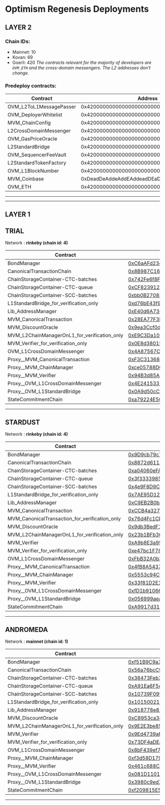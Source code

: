 # Optimism Regenesis Deployments
## LAYER 2

### Chain IDs:
- Mainnet: 10
- Kovan: 69
- Goerli: 420
*The contracts relevant for the majority of developers are `OVM_ETH` and the cross-domain messengers. The L2 addresses don't change.*

### Predeploy contracts:
|Contract|Address|
|--|--|
|OVM_L2ToL1MessagePasser|0x4200000000000000000000000000000000000000|
|OVM_DeployerWhitelist|0x4200000000000000000000000000000000000002|
|MVM_ChainConfig|0x4200000000000000000000000000000000000005|
|L2CrossDomainMessenger|0x4200000000000000000000000000000000000007|
|OVM_GasPriceOracle|0x420000000000000000000000000000000000000F|
|L2StandardBridge|0x4200000000000000000000000000000000000010|
|OVM_SequencerFeeVault|0x4200000000000000000000000000000000000011|
|L2StandardTokenFactory|0x4200000000000000000000000000000000000012|
|OVM_L1BlockNumber|0x4200000000000000000000000000000000000013|
|MVM_Coinbase|0xDeadDeAddeAddEAddeadDEaDDEAdDeaDDeAD0000|
|OVM_ETH|0x420000000000000000000000000000000000000A|

---
---

## LAYER 1

## TRIAL

Network : __rinkeby (chain id: 4)__

|Contract|Address|
|--|--|
|BondManager|[0xC6aAFd23435EC9FF4061d198786D3A3B2a983bae](https://rinkeby.etherscan.io/address/0xC6aAFd23435EC9FF4061d198786D3A3B2a983bae)|
|CanonicalTransactionChain|[0x8B987C16815c7f446526dFa00E40A718dC975c39](https://rinkeby.etherscan.io/address/0x8B987C16815c7f446526dFa00E40A718dC975c39)|
|ChainStorageContainer-CTC-batches|[0x742Fe6f8F601149958605fcBCeb7163174D7a12b](https://rinkeby.etherscan.io/address/0x742Fe6f8F601149958605fcBCeb7163174D7a12b)|
|ChainStorageContainer-CTC-queue|[0xCF823912Af4ab34FbD0865698E0092d1ff91bD76](https://rinkeby.etherscan.io/address/0xCF823912Af4ab34FbD0865698E0092d1ff91bD76)|
|ChainStorageContainer-SCC-batches|[0xbb0B27085F9021B9fe2091F46C09CF50f40e2e1A](https://rinkeby.etherscan.io/address/0xbb0B27085F9021B9fe2091F46C09CF50f40e2e1A)|
|L1StandardBridge_for_verification_only|[0xd76bE43f9AB76803bd116Fa2e80E200E8AD7efAB](https://rinkeby.etherscan.io/address/0xd76bE43f9AB76803bd116Fa2e80E200E8AD7efAB)|
|Lib_AddressManager|[0xE40d6A7302Aa8734511c5537da13e2d62909dbF9](https://rinkeby.etherscan.io/address/0xE40d6A7302Aa8734511c5537da13e2d62909dbF9)|
|MVM_CanonicalTransaction|[0x28EA77F3bEcfc089EFA2c3eD36c4b499a6580e80](https://rinkeby.etherscan.io/address/0x28EA77F3bEcfc089EFA2c3eD36c4b499a6580e80)|
|MVM_DiscountOracle|[0x9ea3Ccf0d51Ca001B9A32A30b5C1a3B344D5d65A](https://rinkeby.etherscan.io/address/0x9ea3Ccf0d51Ca001B9A32A30b5C1a3B344D5d65A)|
|MVM_L2ChainManagerOnL1_for_verification_only|[0xE9C3Da1094A63D54a116Fb9C5D8621f6A6074b80](https://rinkeby.etherscan.io/address/0xE9C3Da1094A63D54a116Fb9C5D8621f6A6074b80)|
|MVM_Verifier_for_verification_only|[0x0E8d38015e4d20Ba7755dd67B0890131A96B8561](https://rinkeby.etherscan.io/address/0x0E8d38015e4d20Ba7755dd67B0890131A96B8561)|
|OVM_L1CrossDomainMessenger|[0x4A87567C0b8B88bA3753AAB285fbC3EedBF27303](https://rinkeby.etherscan.io/address/0x4A87567C0b8B88bA3753AAB285fbC3EedBF27303)|
|Proxy__MVM_CanonicalTransaction|[0xF3C31368e9909215065677F7EC6D5B4C4B0E62E3](https://rinkeby.etherscan.io/address/0xF3C31368e9909215065677F7EC6D5B4C4B0E62E3)|
|Proxy__MVM_ChainManager|[0xce05788D0C85121bbAb1bEb0A2b31EE5f4A90658](https://rinkeby.etherscan.io/address/0xce05788D0C85121bbAb1bEb0A2b31EE5f4A90658)|
|Proxy__MVM_Verifier|[0x94B3d85A89151bd5BB8329A35567E641C90C2b13](https://rinkeby.etherscan.io/address/0x94B3d85A89151bd5BB8329A35567E641C90C2b13)|
|Proxy__OVM_L1CrossDomainMessenger|[0x4E2415337B9d1C2847a17E1dF4A90304885049e4](https://rinkeby.etherscan.io/address/0x4E2415337B9d1C2847a17E1dF4A90304885049e4)|
|Proxy__OVM_L1StandardBridge|[0x0A9d50cCfB57d4B66E088Af5Cb4Abe5035058EC8](https://rinkeby.etherscan.io/address/0x0A9d50cCfB57d4B66E088Af5Cb4Abe5035058EC8)|
|StateCommitmentChain|[0xa79224E5Cd7880e4329A17c479EFEa96334359eF](https://rinkeby.etherscan.io/address/0xa79224E5Cd7880e4329A17c479EFEa96334359eF)|
<!--
Implementation addresses. DO NOT use these addresses directly.
Use their proxied counterparts seen above.

-->
---
## STARDUST

Network : __rinkeby (chain id: 4)__

|Contract|Address|
|--|--|
|BondManager|[0x9D9cb79c7741adD5A468FEaA7d8c9F21A9D16873](https://rinkeby.etherscan.io/address/0x9D9cb79c7741adD5A468FEaA7d8c9F21A9D16873)|
|CanonicalTransactionChain|[0x8872d61135E71745Da6Ddda1F98d4b79E599E889](https://rinkeby.etherscan.io/address/0x8872d61135E71745Da6Ddda1F98d4b79E599E889)|
|ChainStorageContainer-CTC-batches|[0xa04060eFAFE3c63De460E53151c0206A886576a0](https://rinkeby.etherscan.io/address/0xa04060eFAFE3c63De460E53151c0206A886576a0)|
|ChainStorageContainer-CTC-queue|[0x3f33339857C795a50E7F741C3df4C2abb9d97383](https://rinkeby.etherscan.io/address/0x3f33339857C795a50E7F741C3df4C2abb9d97383)|
|ChainStorageContainer-SCC-batches|[0x4e9F8D9CDE0f19490b7e6Cc04CE20F9612262C72](https://rinkeby.etherscan.io/address/0x4e9F8D9CDE0f19490b7e6Cc04CE20F9612262C72)|
|L1StandardBridge_for_verification_only|[0x7AE95D1241d7B27312baA8245dfAC80B08E2e68a](https://rinkeby.etherscan.io/address/0x7AE95D1241d7B27312baA8245dfAC80B08E2e68a)|
|Lib_AddressManager|[0xC9EB2B0bD7dbA69bb72886E9cF5da34d1Ca88C38](https://rinkeby.etherscan.io/address/0xC9EB2B0bD7dbA69bb72886E9cF5da34d1Ca88C38)|
|MVM_CanonicalTransaction|[0xCCB4a3279310Ed85A3ff1Ef84DE1a9d91fAF56e0](https://rinkeby.etherscan.io/address/0xCCB4a3279310Ed85A3ff1Ef84DE1a9d91fAF56e0)|
|MVM_CanonicalTransaction_for_verification_only|[0x76d4Fc1CB6D554ff9A065914A22C46df0ffB8A6D](https://rinkeby.etherscan.io/address/0x76d4Fc1CB6D554ff9A065914A22C46df0ffB8A6D)|
|MVM_DiscountOracle|[0x9db3BedF13fa81a887DA2010470E4A5E49523239](https://rinkeby.etherscan.io/address/0x9db3BedF13fa81a887DA2010470E4A5E49523239)|
|MVM_L2ChainManagerOnL1_for_verification_only|[0x23b1BFb369667cc0bDa7B1da628268d3531d1D38](https://rinkeby.etherscan.io/address/0x23b1BFb369667cc0bDa7B1da628268d3531d1D38)|
|MVM_Verifier|[0xA9b8E3a95e0E22352747Ab5395Ec535Cd113016a](https://rinkeby.etherscan.io/address/0xA9b8E3a95e0E22352747Ab5395Ec535Cd113016a)|
|MVM_Verifier_for_verification_only|[0xe47bc1F78BFF44b144b4830f0651908012d1E99d](https://rinkeby.etherscan.io/address/0xe47bc1F78BFF44b144b4830f0651908012d1E99d)|
|OVM_L1CrossDomainMessenger|[0xFbB32A0b32FE568B5e11829C83c4f20397c6f740](https://rinkeby.etherscan.io/address/0xFbB32A0b32FE568B5e11829C83c4f20397c6f740)|
|Proxy__MVM_CanonicalTransaction|[0x4fB8A54377d5c2D24a61Fb51D78cceC0B3221412](https://rinkeby.etherscan.io/address/0x4fB8A54377d5c2D24a61Fb51D78cceC0B3221412)|
|Proxy__MVM_ChainManager|[0x5553c94Cf01e1e631F9F92F26Afb1383F17a8D30](https://rinkeby.etherscan.io/address/0x5553c94Cf01e1e631F9F92F26Afb1383F17a8D30)|
|Proxy__MVM_Verifier|[0x33f81D2E1E1203A3186BE79022CC36C5b929E9f9](https://rinkeby.etherscan.io/address/0x33f81D2E1E1203A3186BE79022CC36C5b929E9f9)|
|Proxy__OVM_L1CrossDomainMessenger|[0xfD1b91066D27345023eBE2FE0D4C59d78c46129f](https://rinkeby.etherscan.io/address/0xfD1b91066D27345023eBE2FE0D4C59d78c46129f)|
|Proxy__OVM_L1StandardBridge|[0x056999aea33e5A6e51b5cF24a0684d565dF741EF](https://rinkeby.etherscan.io/address/0x056999aea33e5A6e51b5cF24a0684d565dF741EF)|
|StateCommitmentChain|[0xA9917d31D30048Dcf257639FE777F6606A100F89](https://rinkeby.etherscan.io/address/0xA9917d31D30048Dcf257639FE777F6606A100F89)|
<!--
Implementation addresses. DO NOT use these addresses directly.
Use their proxied counterparts seen above.

-->
---
## ANDROMEDA

Network : __mainnet (chain id: 1)__

|Contract|Address|
|--|--|
|BondManager|[0xf51B9C9a1c12e7E48BEC15DC358D0C1f0d7Eb3be](https://etherscan.io/address/0xf51B9C9a1c12e7E48BEC15DC358D0C1f0d7Eb3be)|
|CanonicalTransactionChain|[0x56a76bcC92361f6DF8D75476feD8843EdC70e1C9](https://etherscan.io/address/0x56a76bcC92361f6DF8D75476feD8843EdC70e1C9)|
|ChainStorageContainer-CTC-batches|[0x38473Feb3A6366757A249dB2cA4fBB2C663416B7](https://etherscan.io/address/0x38473Feb3A6366757A249dB2cA4fBB2C663416B7)|
|ChainStorageContainer-CTC-queue|[0xA91Ea6F5d1EDA8e6686639d6C88b309cF35D2E57](https://etherscan.io/address/0xA91Ea6F5d1EDA8e6686639d6C88b309cF35D2E57)|
|ChainStorageContainer-SCC-batches|[0x10739F09f6e62689c0aA8A1878816de9e166d6f9](https://etherscan.io/address/0x10739F09f6e62689c0aA8A1878816de9e166d6f9)|
|L1StandardBridge_for_verification_only|[0x101500214981e7A5Ad2334D8404eaF365C2c3113](https://etherscan.io/address/0x101500214981e7A5Ad2334D8404eaF365C2c3113)|
|Lib_AddressManager|[0x918778e825747a892b17C66fe7D24C618262867d](https://etherscan.io/address/0x918778e825747a892b17C66fe7D24C618262867d)|
|MVM_DiscountOracle|[0xC8953ca384b4AdC8B1b11B030Afe2F05471664b0](https://etherscan.io/address/0xC8953ca384b4AdC8B1b11B030Afe2F05471664b0)|
|MVM_L2ChainManagerOnL1_for_verification_only|[0x9E2E3be85df5Ca63DE7674BA64ffD564075f3B48](https://etherscan.io/address/0x9E2E3be85df5Ca63DE7674BA64ffD564075f3B48)|
|MVM_Verifier|[0x9Ed4739afd706122591E75F215208ecF522C0Fd3](https://etherscan.io/address/0x9Ed4739afd706122591E75F215208ecF522C0Fd3)|
|MVM_Verifier_for_verification_only|[0x73DF4aDEa53baa753e82bc998Cd70bCD3A9aa6bC](https://etherscan.io/address/0x73DF4aDEa53baa753e82bc998Cd70bCD3A9aa6bC)|
|OVM_L1CrossDomainMessenger|[0x8bF439ef7167023F009E24b21719Ca5f768Ecb36](https://etherscan.io/address/0x8bF439ef7167023F009E24b21719Ca5f768Ecb36)|
|Proxy__MVM_ChainManager|[0xf3d58D1794f2634d6649a978f2dc093898FEEBc0](https://etherscan.io/address/0xf3d58D1794f2634d6649a978f2dc093898FEEBc0)|
|Proxy__MVM_Verifier|[0x461c688CA13E30FE5EF9FF30dC82A906Da87CBd6](https://etherscan.io/address/0x461c688CA13E30FE5EF9FF30dC82A906Da87CBd6)|
|Proxy__OVM_L1CrossDomainMessenger|[0x081D1101855bD523bA69A9794e0217F0DB6323ff](https://etherscan.io/address/0x081D1101855bD523bA69A9794e0217F0DB6323ff)|
|Proxy__OVM_L1StandardBridge|[0x3980c9ed79d2c191A89E02Fa3529C60eD6e9c04b](https://etherscan.io/address/0x3980c9ed79d2c191A89E02Fa3529C60eD6e9c04b)|
|StateCommitmentChain|[0xf209815E595Cdf3ed0aAF9665b1772e608AB9380](https://etherscan.io/address/0xf209815E595Cdf3ed0aAF9665b1772e608AB9380)|
<!--
Implementation addresses. DO NOT use these addresses directly.
Use their proxied counterparts seen above.

-->
---
